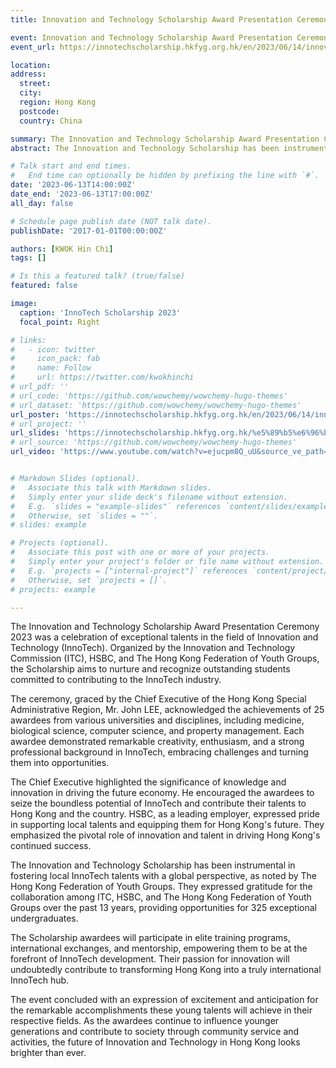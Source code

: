 ```yaml
---
title: Innovation and Technology Scholarship Award Presentation Ceremony 2023

event: Innovation and Technology Scholarship Award Presentation Ceremony 2023
event_url: https://innotechscholarship.hkfyg.org.hk/en/2023/06/14/innovation-and-technology-scholarship-award-presentation-ceremony-2023/

location: 
address:
  street: 
  city: 
  region: Hong Kong
  postcode: 
  country: China

summary: The Innovation and Technology Scholarship Award Presentation Ceremony 2023 was a celebration of exceptional talents in the field of Innovation and Technology (InnoTech). Organized by the Innovation and Technology Commission (ITC), HSBC, and The Hong Kong Federation of Youth Groups, the Scholarship aims to nurture and recognize outstanding students committed to contributing to the InnoTech industry.
abstract: The Innovation and Technology Scholarship has been instrumental in fostering local InnoTech talents with a global perspective, as noted by The Hong Kong Federation of Youth Groups. They expressed gratitude for the collaboration among ITC, HSBC, and The Hong Kong Federation of Youth Groups over the past 13 years, providing opportunities for 325 exceptional undergraduates.

# Talk start and end times.
#   End time can optionally be hidden by prefixing the line with `#`.
date: '2023-06-13T14:00:00Z'
date_end: '2023-06-13T17:00:00Z'
all_day: false

# Schedule page publish date (NOT talk date).
publishDate: '2017-01-01T00:00:00Z'

authors: [KWOK Hin Chi]
tags: []

# Is this a featured talk? (true/false)
featured: false

image:
  caption: 'InnoTech Scholarship 2023'
  focal_point: Right

# links:
#   - icon: twitter
#     icon_pack: fab
#     name: Follow
#     url: https://twitter.com/kwokhinchi
# url_pdf: ''
# url_code: 'https://github.com/wowchemy/wowchemy-hugo-themes'
# url_dataset: 'https://github.com/wowchemy/wowchemy-hugo-themes'
url_poster: 'https://innotechscholarship.hkfyg.org.hk/en/2023/06/14/innovation-and-technology-scholarship-award-presentation-ceremony-2023/'
# url_project: ''
url_slides: 'https://innotechscholarship.hkfyg.org.hk/%e5%89%b5%e6%96%b0%e7%a7%91%e6%8a%80%e7%8d%8e%e5%ad%b8%e9%87%912023-%e9%a0%92%e7%8d%8e%e5%85%b8%e7%a6%ae/'
# url_source: 'https://github.com/wowchemy/wowchemy-hugo-themes'
url_video: 'https://www.youtube.com/watch?v=ejucpm8Q_uU&source_ve_path=MjM4NTE&feature=emb_title'


# Markdown Slides (optional).
#   Associate this talk with Markdown slides.
#   Simply enter your slide deck's filename without extension.
#   E.g. `slides = "example-slides"` references `content/slides/example-slides.md`.
#   Otherwise, set `slides = ""`.
# slides: example

# Projects (optional).
#   Associate this post with one or more of your projects.
#   Simply enter your project's folder or file name without extension.
#   E.g. `projects = ["internal-project"]` references `content/project/deep-learning/index.md`.
#   Otherwise, set `projects = []`.
# projects: example

---
```


The Innovation and Technology Scholarship Award Presentation Ceremony 2023 was a celebration of exceptional talents in the field of Innovation and Technology (InnoTech). Organized by the Innovation and Technology Commission (ITC), HSBC, and The Hong Kong Federation of Youth Groups, the Scholarship aims to nurture and recognize outstanding students committed to contributing to the InnoTech industry.

The ceremony, graced by the Chief Executive of the Hong Kong Special Administrative Region, Mr. John LEE, acknowledged the achievements of 25 awardees from various universities and disciplines, including medicine, biological science, computer science, and property management. Each awardee demonstrated remarkable creativity, enthusiasm, and a strong professional background in InnoTech, embracing challenges and turning them into opportunities.

The Chief Executive highlighted the significance of knowledge and innovation in driving the future economy. He encouraged the awardees to seize the boundless potential of InnoTech and contribute their talents to Hong Kong and the country. HSBC, as a leading employer, expressed pride in supporting local talents and equipping them for Hong Kong's future. They emphasized the pivotal role of innovation and talent in driving Hong Kong's continued success.

The Innovation and Technology Scholarship has been instrumental in fostering local InnoTech talents with a global perspective, as noted by The Hong Kong Federation of Youth Groups. They expressed gratitude for the collaboration among ITC, HSBC, and The Hong Kong Federation of Youth Groups over the past 13 years, providing opportunities for 325 exceptional undergraduates.

The Scholarship awardees will participate in elite training programs, international exchanges, and mentorship, empowering them to be at the forefront of InnoTech development. Their passion for innovation will undoubtedly contribute to transforming Hong Kong into a truly international InnoTech hub.

The event concluded with an expression of excitement and anticipation for the remarkable accomplishments these young talents will achieve in their respective fields. As the awardees continue to influence younger generations and contribute to society through community service and activities, the future of Innovation and Technology in Hong Kong looks brighter than ever.